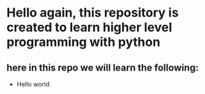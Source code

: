 # Hello again, this repository is created to learn higher level programming with python
## here in this repo we will learn the following:
- Hello world